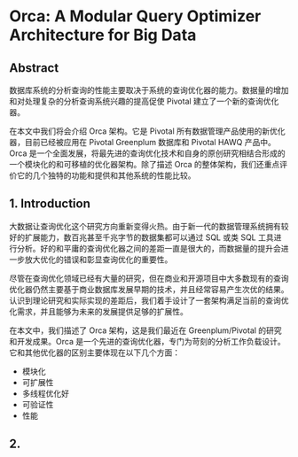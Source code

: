 # Orca: A Modular Query Optimizer Architecture for Big Data

## Abstract
数据库系统的分析查询的性能主要取决于系统的查询优化器的能力。数据量的增加和对处理复杂的分析查询系统兴趣的提高促使 Pivotal 建立了一个新的查询优化器。

在本文中我们将会介绍 Orca 架构。它是 Pivotal 所有数据管理产品使用的新优化器，目前已经被应用在 Pivotal Greenplum 数据库和 Pivotal HAWQ 产品中。Orca 是一个全面发展，将最先进的查询优化技术和自身的原创研究相结合形成的一个模块化的和可移植的优化器架构。除了描述 Orca 的整体架构，我们还重点评价它的几个独特的功能和提供和其他系统的性能比较。

## 1. Introduction 
大数据让查询优化这个研究方向重新变得火热。由于新一代的数据管理系统拥有较好的扩展能力，数百兆甚至千兆字节的数据集都可以通过 SQL 或类 SQL 工具进行分析。好的和平庸的查询优化器之间的差距一直是很大的，而数据量的提升会进一步放大优化的错误和彰显查询优化的重要性。

尽管在查询优化领域已经有大量的研究，但在商业和开源项目中大多数现有的查询优化器仍然主要基于商业数据库发展早期的技术，并且经常容易产生次优的结果。认识到理论研究和实际实现的差距后，我们着手设计了一套架构满足当前的查询优化需求，并且能够为未来的发展提供足够的扩展性。

在本文中，我们描述了 Orca 架构，这是我们最近在 Greenplum/Pivotal 的研究和开发成果。Orca 是一个先进的查询优化器，专门为苛刻的分析工作负载设计。它和其他优化器的区别主要体现在以下几个方面：
* 模块化
* 可扩展性
* 多线程优化好
* 可验证性
* 性能

## 2. 

